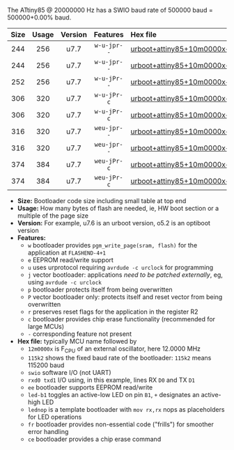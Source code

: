 The ATtiny85 @ 20000000 Hz has a SWIO baud rate of 500000 baud = 500000+0.00% baud.

|Size|Usage|Version|Features|Hex file|
|:-:|:-:|:-:|:-:|:--|
|244|256|u7.7|`w-u-jpr--`|[urboot+attiny85+10m0000x++250k0_swio_rxb4_txb3_led+b1.hex](https://raw.githubusercontent.com/stefanrueger/urboot.hex/main/mcus/attiny85/external_oscillator/fcpu+10m0000_Hz/br++250k0_bps/urboot+attiny85+10m0000x++250k0_swio_rxb4_txb3_led+b1.hex)|
|244|256|u7.7|`w-u-jpr--`|[urboot+attiny85+10m0000x++250k0_swio_rxb4_txb3_lednop.hex](https://raw.githubusercontent.com/stefanrueger/urboot.hex/main/mcus/attiny85/external_oscillator/fcpu+10m0000_Hz/br++250k0_bps/urboot+attiny85+10m0000x++250k0_swio_rxb4_txb3_lednop.hex)|
|252|256|u7.7|`w-u-jPr--`|[urboot+attiny85+10m0000x++250k0_swio_rxb4_txb3.hex](https://raw.githubusercontent.com/stefanrueger/urboot.hex/main/mcus/attiny85/external_oscillator/fcpu+10m0000_Hz/br++250k0_bps/urboot+attiny85+10m0000x++250k0_swio_rxb4_txb3.hex)|
|306|320|u7.7|`w-u-jPr-c`|[urboot+attiny85+10m0000x++250k0_swio_rxb4_txb3_led+b1_fr_ce.hex](https://raw.githubusercontent.com/stefanrueger/urboot.hex/main/mcus/attiny85/external_oscillator/fcpu+10m0000_Hz/br++250k0_bps/urboot+attiny85+10m0000x++250k0_swio_rxb4_txb3_led+b1_fr_ce.hex)|
|306|320|u7.7|`w-u-jPr-c`|[urboot+attiny85+10m0000x++250k0_swio_rxb4_txb3_lednop_fr_ce.hex](https://raw.githubusercontent.com/stefanrueger/urboot.hex/main/mcus/attiny85/external_oscillator/fcpu+10m0000_Hz/br++250k0_bps/urboot+attiny85+10m0000x++250k0_swio_rxb4_txb3_lednop_fr_ce.hex)|
|316|320|u7.7|`weu-jpr--`|[urboot+attiny85+10m0000x++250k0_swio_rxb4_txb3_ee_led+b1.hex](https://raw.githubusercontent.com/stefanrueger/urboot.hex/main/mcus/attiny85/external_oscillator/fcpu+10m0000_Hz/br++250k0_bps/urboot+attiny85+10m0000x++250k0_swio_rxb4_txb3_ee_led+b1.hex)|
|316|320|u7.7|`weu-jpr--`|[urboot+attiny85+10m0000x++250k0_swio_rxb4_txb3_ee_lednop.hex](https://raw.githubusercontent.com/stefanrueger/urboot.hex/main/mcus/attiny85/external_oscillator/fcpu+10m0000_Hz/br++250k0_bps/urboot+attiny85+10m0000x++250k0_swio_rxb4_txb3_ee_lednop.hex)|
|374|384|u7.7|`weu-jPr-c`|[urboot+attiny85+10m0000x++250k0_swio_rxb4_txb3_ee_led+b1_fr_ce.hex](https://raw.githubusercontent.com/stefanrueger/urboot.hex/main/mcus/attiny85/external_oscillator/fcpu+10m0000_Hz/br++250k0_bps/urboot+attiny85+10m0000x++250k0_swio_rxb4_txb3_ee_led+b1_fr_ce.hex)|
|374|384|u7.7|`weu-jPr-c`|[urboot+attiny85+10m0000x++250k0_swio_rxb4_txb3_ee_lednop_fr_ce.hex](https://raw.githubusercontent.com/stefanrueger/urboot.hex/main/mcus/attiny85/external_oscillator/fcpu+10m0000_Hz/br++250k0_bps/urboot+attiny85+10m0000x++250k0_swio_rxb4_txb3_ee_lednop_fr_ce.hex)|

- **Size:** Bootloader code size including small table at top end
- **Usage:** How many bytes of flash are needed, ie, HW boot section or a multiple of the page size
- **Version:** For example, u7.6 is an urboot version, o5.2 is an optiboot version
- **Features:**
  + `w` bootloader provides `pgm_write_page(sram, flash)` for the application at `FLASHEND-4+1`
  + `e` EEPROM read/write support
  + `u` uses urprotocol requiring `avrdude -c urclock` for programming
  + `j` vector bootloader: applications *need to be patched externally*, eg, using `avrdude -c urclock`
  + `p` bootloader protects itself from being overwritten
  + `P` vector bootloader only: protects itself and reset vector from being overwritten
  + `r` preserves reset flags for the application in the register R2
  + `c` bootloader provides chip erase functionality (recommended for large MCUs)
  + `-` corresponding feature not present
- **Hex file:** typically MCU name followed by
  + `12m0000x` is F<sub>CPU</sub> of an external oscillator, here 12.0000 MHz
  + `115k2` shows the fixed baud rate of the bootloader: `115k2` means 115200 baud
  + `swio` software I/O (not UART)
  + `rxd0 txd1` I/O using, in this example, lines RX `D0` and TX `D1`
  + `ee` bootloader supports EEPROM read/write
  + `led-b1` toggles an active-low LED on pin `B1`, `+` designates an active-high LED
  + `lednop` is a template bootloader with `mov rx,rx` nops as placeholders for LED operations
  + `fr` bootloader provides non-essential code ("frills") for smoother error handling
  + `ce` bootloader provides a chip erase command
